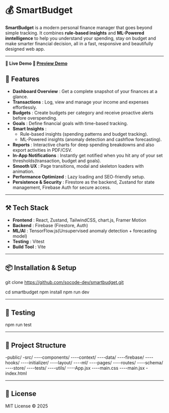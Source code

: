 # 💰 SmartBudget

**SmartBudget** is a modern personal finance manager that goes beyond simple tracking. It combines **rule-based insights** and **ML-Powered inntelligence** to help you understand your spending, stay on budget and make smarter financial decision, all in a fast, responsive and beautifully designed web app.

---

**🚀 Live Demo 🔗 [Preview Demo](https://smartbudget-beta.vercel.app/)**

## 🚀 Features

- **Dashboard Overview** : Get a complete snapshot of your finances at a glance.
- **Transactions** : Log, view and manage your income and expenses effortlessly.
- **Budgets** : Create budgets per category and receive proactive alerts before overspending.
- **Goals** : Define financial goals with time-based tracking.
- **Smart Insights** :
  - Rule-based insights (spending patterns and budget tracking).
  - ML-Powered insights (anomaly detection and cashflow forecasting).
- **Reports** : Interactive charts for deep spending breakdowns and also export activities in PDF/CSV.
- **In-App Notifications** : Instantly get notified when you hit any of your set thresholds(transaction, budget and goals).
- **Smooth UX** : Page transitions, modal and skeleton loaders with animation.
- **Performance Optimized** : Lazy loading and SEO-friendly setup.
- **Persistence & Security** : Firestore as the backend, Zustand for state management, Firebase Auth for secure access.

---

## ⚒️ Tech Stack

- **Frontend** : React, Zustand, TailwindCSS, chart.js, Framer Motion
- **Backend** : Firebase (Firestore, Auth)
- **ML/AI** : TensorFlow.js(Unsupervised anomaly detection + forecasting model)
- **Testing** : Vitest
- **Build Tool** : Vite

---

## 📦 Installation & Setup

git clone https://github.com/socode-dev/smartbudget.git

cd smartbudget
npm install
npm run dev

---

## 🧪 Testing

npm run test

---

## 📂 Project Structure

-public/
-src/
----components/
----context/
----data/
----firebase/
----hooks/
----initializer/
----layout/
----ml/
----pages/
----routes/
----schema/
----store/
----tests/
----utils/
----App.jsx
----main.css
----main.jsx
-index.html

---

## 📝 License

MIT License &copy; 2025
